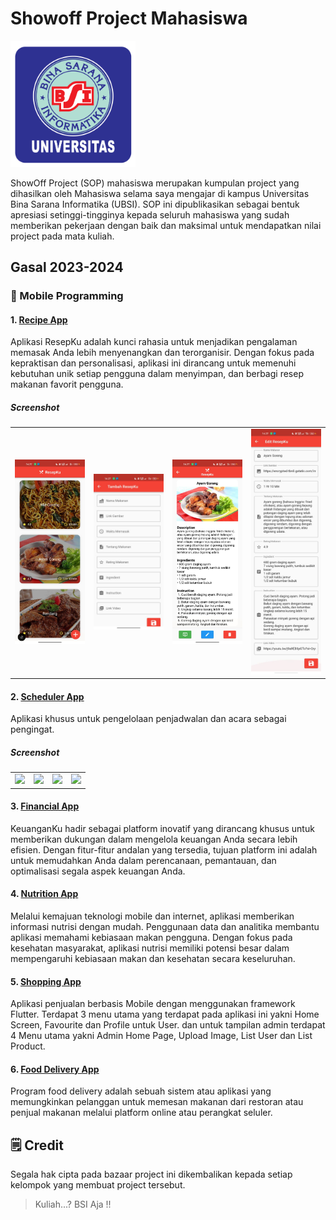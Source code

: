 # Showoff Project Mahasiswa
<img src="assets/logo_ubsi.png" width="200px"><br>

ShowOff Project (SOP) mahasiswa merupakan kumpulan project yang dihasilkan oleh Mahasiswa selama saya mengajar di kampus
Universitas Bina Sarana Informatika (UBSI). SOP ini dipublikasikan sebagai bentuk apresiasi setinggi-tingginya kepada
seluruh mahasiswa yang sudah memberikan pekerjaan dengan baik dan maksimal
untuk mendapatkan nilai project pada mata kuliah.

## Gasal 2023-2024
### 📱 Mobile Programming
#### 1. <a href="https://github.com/aldytarigan/recipe_app">Recipe App</a>
Aplikasi ResepKu adalah kunci rahasia untuk menjadikan pengalaman memasak Anda lebih menyenangkan dan terorganisir. Dengan fokus pada kepraktisan dan personalisasi, aplikasi ini dirancang untuk memenuhi kebutuhan unik setiap pengguna dalam menyimpan, dan berbagi resep makanan favorit pengguna.
##### Screenshot
<table>
  <tr>
    <td><img src="https://github.com/aldytarigan/recipe_app/blob/main/assets/img/home.jpg" width="180"></td>
    <td><img src="https://github.com/aldytarigan/recipe_app/blob/main/assets/img/tambah_resep.jpg" width="180"></td>
    <td><img src="https://github.com/aldytarigan/recipe_app/blob/main/assets/img/detail_resep.jpg" width="180"></td>
    <td><img src="https://github.com/aldytarigan/recipe_app/blob/main/assets/img/edit_resep.jpg" width="180"></td>
  </tr>
</table>

#### 2. <a href="https://github.com/SuamiSahShiroko/simple-scheduler-ubsi">Scheduler App</a>
Aplikasi khusus untuk pengelolaan penjadwalan dan acara sebagai pengingat.
##### Screenshot
<table>
  <tr>
    <td><img src="https://github.com/SuamiSahShiroko/simple-scheduler-ubsi/blob/test/screenshoots/1.PNG" width="180"></td>
    <td><img src="https://github.com/SuamiSahShiroko/simple-scheduler-ubsi/blob/test/screenshoots/3.PNG" width="180"></td>
    <td><img src="https://github.com/SuamiSahShiroko/simple-scheduler-ubsi/blob/test/screenshoots/4.PNG" width="180"></td>
    <td><img src="https://github.com/SuamiSahShiroko/simple-scheduler-ubsi/blob/test/screenshoots/7.PNG" width="180"></td>
  </tr>
</table>

#### 3. <a href="https://github.com/andrr64/KeuanganKu">Financial App</a>
KeuanganKu hadir sebagai platform inovatif yang dirancang khusus untuk memberikan dukungan dalam mengelola keuangan Anda secara lebih efisien. Dengan fitur-fitur andalan yang tersedia, tujuan platform ini adalah untuk memudahkan Anda dalam perencanaan, pemantauan, dan optimalisasi segala aspek keuangan Anda.

#### 4. <a href="https://github.com/Enzeed/Nutrisi-Apps-Kelompok2-FINAL_MP/tree/main/nutrisi">Nutrition App</a>
Melalui kemajuan teknologi mobile dan internet, aplikasi memberikan informasi nutrisi dengan mudah. Penggunaan data dan analitika membantu aplikasi memahami kebiasaan makan pengguna. Dengan fokus pada kesehatan masyarakat, aplikasi nutrisi memiliki potensi besar dalam mempengaruhi kebiasaan makan dan kesehatan secara keseluruhan.

#### 5. <a href="https://github.com/prast02/asu">Shopping App</a>
Aplikasi penjualan berbasis Mobile dengan menggunakan framework Flutter. Terdapat 3 menu utama yang terdapat pada aplikasi ini yakni Home Screen, Favourite dan Profile untuk User.
dan untuk tampilan admin terdapat 4 Menu utama yakni Admin Home Page, Upload Image, List User dan List Product.

#### 6. <a href="https://github.com/syaeiful/project_mobile_programming">Food Delivery App</a>
Program food delivery adalah sebuah sistem atau aplikasi yang memungkinkan pelanggan untuk memesan makanan dari restoran atau penjual makanan melalui platform online atau perangkat seluler. 

## 🗒️ Credit
Segala hak cipta pada bazaar project ini dikembalikan kepada setiap kelompok yang membuat project tersebut.
<blockquote>Kuliah...? BSI Aja !!</blockquote>
